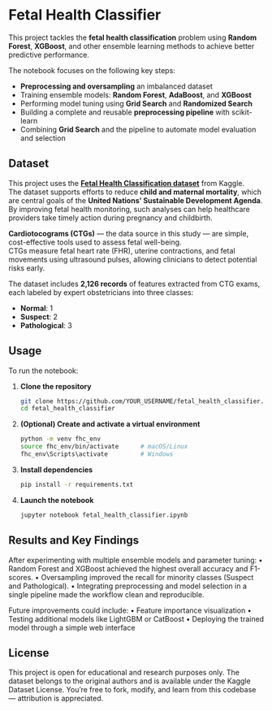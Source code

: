 # Fetal Health Classifier

This project tackles the **fetal health classification** problem using **Random Forest**, **XGBoost**, and other ensemble learning methods to achieve better predictive performance.

The notebook focuses on the following key steps:

- **Preprocessing and oversampling** an imbalanced dataset  
- Training ensemble models: **Random Forest**, **AdaBoost**, and **XGBoost**  
- Performing model tuning using **Grid Search** and **Randomized Search**  
- Building a complete and reusable **preprocessing pipeline** with scikit-learn  
- Combining **Grid Search** and the pipeline to automate model evaluation and selection  

## **Dataset**

This project uses the [**Fetal Health Classification dataset**](https://www.kaggle.com/andrewmvd/fetal-health-classification) from Kaggle.  
The dataset supports efforts to reduce **child and maternal mortality**, which are central goals of the **United Nations’ Sustainable Development Agenda**.  
By improving fetal health monitoring, such analyses can help healthcare providers take timely action during pregnancy and childbirth.

**Cardiotocograms (CTGs)** — the data source in this study — are simple, cost-effective tools used to assess fetal well-being.  
CTGs measure fetal heart rate (FHR), uterine contractions, and fetal movements using ultrasound pulses, allowing clinicians to detect potential risks early.

The dataset includes **2,126 records** of features extracted from CTG exams, each labeled by expert obstetricians into three classes:

- **Normal**: 1  
- **Suspect**: 2  
- **Pathological**: 3  

## **Usage**

To run the notebook:

1. **Clone the repository**
   ```bash
   git clone https://github.com/YOUR_USERNAME/fetal_health_classifier.git
   cd fetal_health_classifier

2. **(Optional) Create and activate a virtual environment**
    ```bash
    python -m venv fhc_env
    source fhc_env/bin/activate      # macOS/Linux  
    fhc_env\Scripts\activate         # Windows  

3. **Install dependencies**
    ```bash
    pip install -r requirements.txt

4. **Launch the notebook**
    ```bash
    jupyter notebook fetal_health_classifier.ipynb

## **Results and Key Findings**

After experimenting with multiple ensemble models and parameter tuning:
	•	Random Forest and XGBoost achieved the highest overall accuracy and F1-scores.
	•	Oversampling improved the recall for minority classes (Suspect and Pathological).
	•	Integrating preprocessing and model selection in a single pipeline made the workflow clean and reproducible.

Future improvements could include:
	•	Feature importance visualization
	•	Testing additional models like LightGBM or CatBoost
	•	Deploying the trained model through a simple web interface

## **License**

This project is open for educational and research purposes only.
The dataset belongs to the original authors and is available under the Kaggle Dataset License.
You’re free to fork, modify, and learn from this codebase — attribution is appreciated.

